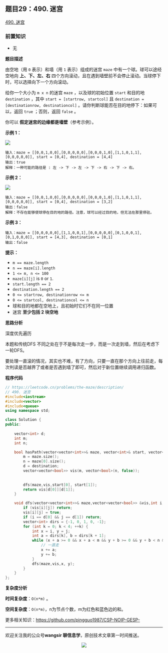 ﻿## 题目29：490. 迷宫

[490. 迷宫](https://leetcode.cn/problems/the-maze)

### 前置知识

- 无

**题目描述**

由空地（用 `0` 表示）和墙（用 `1` 表示）组成的迷宫 `maze` 中有一个球。球可以途经空地向 **上、下、左、右** 四个方向滚动，且在遇到墙壁前不会停止滚动。当球停下时，可以选择向下一个方向滚动。

给你一个大小为 `m x n` 的迷宫 `maze` ，以及球的初始位置 `start` 和目的地 `destination` ，其中 `start = [startrow, startcol]` 且 `destination = [destinationrow, destinationcol]` 。请你判断球能否在目的地停下：如果可以，返回 `true` ；否则，返回 `false` 。

你可以 **假定迷宫的边缘都是墙壁**（参考示例）。

 

**示例 1：**

<img src ="https://cdn.jsdelivr.net/gh/pingguo1987/CSP-NOIP-GESP-/image/pic/图论/图论_题目29：490. 迷宫/image-20241113152135847.png" />

```
输入：maze = [[0,0,1,0,0],[0,0,0,0,0],[0,0,0,1,0],[1,1,0,1,1],[0,0,0,0,0]], start = [0,4], destination = [4,4]
输出：true
解释：一种可能的路径是 : 左 -> 下 -> 左 -> 下 -> 右 -> 下 -> 右。
```

**示例 2：**

<img src ="https://cdn.jsdelivr.net/gh/pingguo1987/CSP-NOIP-GESP-/image/pic/图论/图论_题目29：490. 迷宫/image-20241113152152767.png" />

```
输入：maze = [[0,0,1,0,0],[0,0,0,0,0],[0,0,0,1,0],[1,1,0,1,1],[0,0,0,0,0]], start = [0,4], destination = [3,2]
输出：false
解释：不存在能够使球停在目的地的路径。注意，球可以经过目的地，但无法在那里停驻。
```

**示例 3：**

```
输入：maze = [[0,0,0,0,0],[1,1,0,0,1],[0,0,0,0,0],[0,1,0,0,1],[0,1,0,0,0]], start = [4,3], destination = [0,1]
输出：false
```

 

**提示：**

- `m == maze.length`
- `n == maze[i].length`
- `1 <= m, n <= 100`
- `maze[i][j]` is `0` or `1`.
- `start.length == 2`
- `destination.length == 2`
- `0 <= startrow, destinationrow <= m`
- `0 <= startcol, destinationcol <= n`
- 球和目的地都在空地上，且初始时它们不在同一位置
- 迷宫 **至少包括 2 块空地**



**思路分析**

深度优先遍历

本题和传统DFS 不同之处在于不是每次走一步，而是一次走到墙，然后在考虑下一轮DFS。

要处理一直滚的情况，其实也不难，有了方向，只要一直在那个方向上往前走，每次判读是否越界了或者是否遇到墙了即可，然后对于新位置继续调用递归函数。



**程序代码**

```c++
// https://leetcode.cn/problems/the-maze/description/
// 490. 迷宫
#include<iostream>
#include<vector>
#include<queue>
using namespace std;

class Solution {
public:
    
    vector<int> d;
    int m;
    int n;

    bool hasPath(vector<vector<int>>& maze, vector<int>& start, vector<int>& destination) {
        m = maze.size();
        n = maze[0].size();
        d = destination;
        vector<vector<bool>> vis(m, vector<bool>(n, false));
        
        
        dfs(maze,vis,start[0], start[1]);
        return vis[d[0]][d[1]];
    }

    void dfs(vector<vector<int>>& maze,vector<vector<bool>> &vis,int i, int j) {
        if (vis[i][j]) return;
        vis[i][j] = true;
        if (i == d[0] && j == d[1]) return;
        vector<int> dirs = {-1, 0, 1, 0, -1};
        for (int k = 0; k < 4; ++k) {
            int x = i, y = j;
            int a = dirs[k], b = dirs[k + 1];
            while (x + a >= 0 && x + a < m && y + b >= 0 && y + b < n && maze[x + a][y + b] == 0) {
                // 一直走
                x += a;
                y += b;
            }
            dfs(maze,vis,x, y);
        }
    }
};
```

**复杂度分析**

**时间复杂度**：`O(n*m)` 。

**空间复杂度**：`O(n*m)`，n为节点个数，m为红色和蓝色边的和。



更多相关知识：https://github.com/pingguo1987/CSP-NOIP-GESP-

---

欢迎关注我的公众号**wangsir 聊信息学**，原创技术文章第一时间推送。

<center>
    <img src="https://cdn.jsdelivr.net/gh/pingguo1987/CSP-NOIP-GESP-/image/pic/公众号-扫码版.png">
</center>
